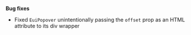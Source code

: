 **Bug fixes**

- Fixed `EuiPopover` unintentionally passing the `offset` prop as an HTML attribute to its div wrapper
